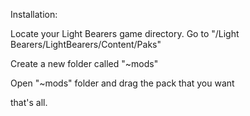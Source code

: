 Installation:

Locate your Light Bearers game directory. Go to "/Light Bearers/LightBearers/Content/Paks"

Create a new folder called "~mods"

Open "~mods" folder and drag the pack that you want

that's all.
